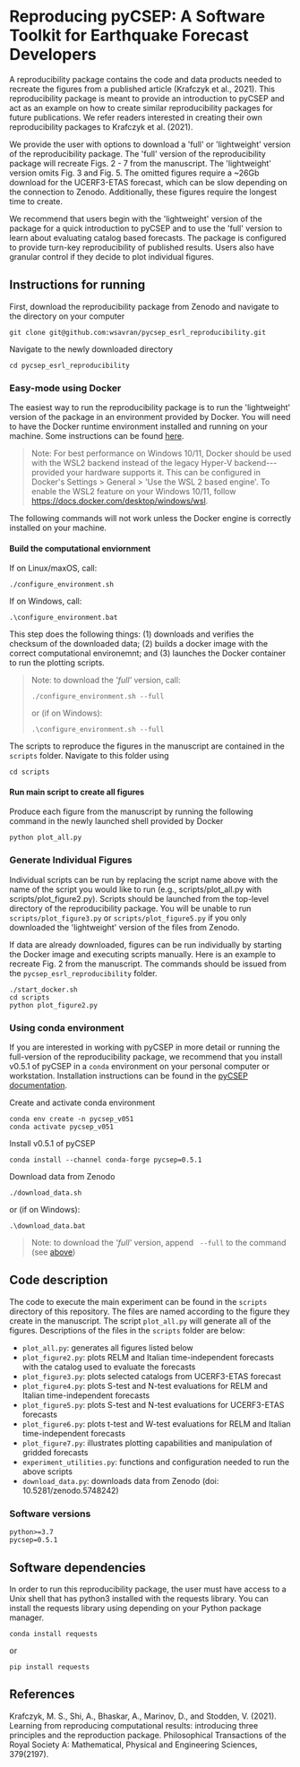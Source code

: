 # Reproducing pyCSEP: A Software Toolkit for Earthquake Forecast Developers

A reproducibility package contains the code and data products needed to recreate the figures from a published article (Krafczyk
et al., 2021). This reproducibility package is meant to provide an introduction to pyCSEP and act as an example on how to create
similar reproducibility packages for future publications. We refer readers interested in creating their own reproducibility packages to 
Krafczyk et al. (2021).

We provide the user with options to download a 'full' or 'lightweight' version of the reproducibility package. The 'full'
version of the reproducibility package will recreate Figs. 2 - 7 from the manuscript. The 'lightweight' version omits
Fig. 3 and Fig. 5. The omitted figures require a ~26Gb download for the UCERF3-ETAS forecast, which can be slow depending on
the connection to Zenodo. Additionally, these figures require the longest time to create. 

We recommend that users begin with the 'lightweight' version of the package for a quick introduction to pyCSEP and to use the 
'full' version to learn about evaluating catalog based forecasts. The package is configured to provide turn-key reproducibility
of published results. Users also have granular control if they decide to plot individual figures.

## Instructions for running

First, download the reproducibility package from Zenodo and navigate to the directory on your computer 

```
git clone git@github.com:wsavran/pycsep_esrl_reproducibility.git
```

Navigate to the newly downloaded directory
```
cd pycsep_esrl_reproducibility
```

### Easy-mode using Docker

The easiest way to run the reproducibility package is to run the 'lightweight' version of the package in an environment provided
by Docker. You will need to have the Docker runtime environment installed and running on your machine. Some instructions
can be found [here](https://docs.docker.com/engine/install).

> Note: For best performance on Windows 10/11, Docker should be used with the WSL2 backend instead
of the legacy Hyper-V backend---provided your hardware supports it. This can be configured in
Docker's Settings > General > 'Use the WSL 2 based engine'. To enable the WSL2 feature on your
Windows 10/11, follow https://docs.docker.com/desktop/windows/wsl.

The following commands will not work unless the Docker engine
is correctly installed on your machine.


#### Build the computational enviornment

If on Linux/maxOS, call:
```
./configure_environment.sh
```
If on Windows, call:
```
.\configure_environment.bat
```

This step does the following things: (1) downloads and verifies the checksum of the downloaded
data; (2) builds a docker image with the correct computational environemnt; and (3) launches the Docker container to run the plotting
scripts.

> Note: to download the _'full'_ version, call:
> ```
> ./configure_environment.sh --full
> ```
> or (if on Windows):
> ```
> .\configure_environment.sh --full
> ```


The scripts to reproduce the figures in the manuscript are contained in the `scripts` folder. Navigate to this folder using
```
cd scripts
```


#### Run main script to create all figures

Produce each figure from the manuscript by running the following command in the newly launched shell provided by Docker
```
python plot_all.py
```

### Generate Individual Figures

Individual scripts can be run by replacing the script name above with the name of the script you would like to run (e.g.,
scripts/plot_all.py with scripts/plot_figure2.py). Scripts should be launched from the top-level directory of the
reproducibility package. You will be unable to run `scripts/plot_figure3.py` or `scripts/plot_figure5.py` if you only
downloaded the 'lightweight' version of the files from Zenodo.

If data are already downloaded, figures can be run individually by starting the Docker image and executing scripts manually. 
Here is an example to recreate Fig. 2 from the manuscript. The commands should be issued from the `pycsep_esrl_reproducibility`
folder.

```
./start_docker.sh
cd scripts
python plot_figure2.py
```

### Using conda environment 

If you are interested in working with pyCSEP in more detail or running the full-version of the reproducibility package, 
we recommend that you install v0.5.1 of pyCSEP in a `conda` environment on your personal computer or workstation. 
Installation instructions can be found in the [pyCSEP documentation](https://docs.cseptesting.org/getting_started/installing.html).

Create and activate conda environment
```
conda env create -n pycsep_v051
conda activate pycsep_v051
```

Install v0.5.1 of pyCSEP
```
conda install --channel conda-forge pycsep=0.5.1
```

Download data from Zenodo
```
./download_data.sh
```
or (if on Windows):
```
.\download_data.bat
```

> Note: to download the _'full'_ version, append ` --full` to the command (see [above](#easy-mode-using-docker))


## Code description

The code to execute the main experiment can be found in the ```scripts``` directory of this repository. The files are named
according to the figure they create in the manuscript. The script ```plot_all.py``` will generate all of the figures.
Descriptions of the files in the ```scripts``` folder are below:

* `plot_all.py`: generates all figures listed below
* `plot_figure2.py`: plots RELM and Italian time-independent forecasts with the catalog used to evaluate the forecasts
* `plot_figure3.py`: plots selected catalogs from UCERF3-ETAS forecast
* `plot_figure4.py`: plots S-test and N-test evaluations for RELM and Italian time-independent forecasts
* `plot_figure5.py`: plots S-test and N-test evaluations for UCERF3-ETAS forecasts 
* `plot_figure6.py`: plots t-test and W-test evaluations for RELM and Italian time-independent forecasts
* `plot_figure7.py`: illustrates plotting capabilities and manipulation of gridded forecasts 
* `experiment_utilities.py`: functions and configuration needed to run the above scripts
* `download_data.py`: downloads data from Zenodo (doi: 10.5281/zenodo.5748242)

### Software versions
`python>=3.7`  
`pycsep=0.5.1`  

## Software dependencies

In order to run this reproducibility package, the user must have access to a Unix shell that has python3 installed with the requests library. 
You can install the requests library using depending on your Python package manager.

```
conda install requests
```
or 
```
pip install requests
```

## References

Krafczyk, M. S., Shi, A., Bhaskar, A., Marinov, D., and Stodden, V. (2021). Learning from reproducing computational results: introducing three principles and the reproduction package. Philosophical Transactions of the Royal Society A: Mathematical, Physical and Engineering Sciences, 379(2197).


